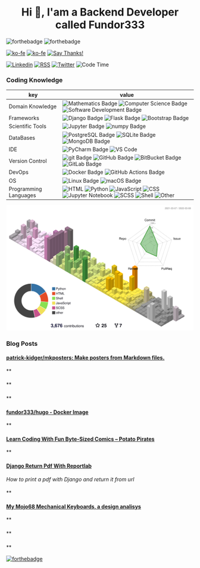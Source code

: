 <h1 align="center">Hi 👋, I'am a Backend Developer called Fundor333</h1>

![forthebadge](https://forthebadge.com/images/badges/you-didnt-ask-for-this.svg)
![forthebadge](https://forthebadge.com/images/badges/powered-by-electricity.svg)

[![ko-fe](https://img.shields.io/badge/Ko--fi-donate-F16061?logo=Ko-fi&style=for-the-badge)](https://ko-fi.com/fundor333)
[![ko-fe](https://img.shields.io/badge/Buy%20me%20a%20coffe-donate-FFDD00?logo=Buy-me-a-Coffee&style=for-the-badge)](https://www.buymeacoffee.com/fundor333)
[![Say Thanks!](https://img.shields.io/badge/Say%20Thanks-thank-1EAEDB.svg?style=for-the-badge)](https://saythanks.io/to/github@fundor333.com)

[![Linkedin](https://img.shields.io/badge/LinkedIn-connect-0077B5?style=for-the-badge&logo=linkedin)](https://www.linkedin.com/in/%F0%9F%90%8D-matteo-scarpa-78969263/
)
[![RSS](https://img.shields.io/badge/RSS-read-FFA500?logo=rss&style=for-the-badge)](https:fundor333.com/index.xml)
[![Twitter](https://img.shields.io/badge/Twitter-follow-1DA1F2?logo=twitter&style=for-the-badge)](https://twitter.com/fundor333)
![Code Time](https://img.shields.io/endpoint?url=https://codetime-api.datreks.com/badge/1371?logoColor=white%26project=%26recentMS=0%26showProject=false&style=for-the-badge)

### Coding Knowledge

key                      |value
-------------------------|-------------------------------------------------------------------
Domain Knowledge         | ![Mathematics Badge](https://img.shields.io/badge/-Mathematics-f73e3e?style=for-the-badge&logo=mathworks&logoColor=white&color=f73e3e) ![Computer Science Badge](https://img.shields.io/badge/-Computer%20Science-7b18a2?style=for-the-badge&logo=smartthings&logoColor=white&color=7b18a2) ![Software Development Badge](https://img.shields.io/badge/-Software%20Development-fbc157?style=for-the-badge&logo=webpack&logoColor=000&color=fbc157)
Frameworks               | ![Django Badge](https://img.shields.io/badge/-Django-092E20?style=for-the-badge&logo=Django&logoColor=white&color=092E20) ![Flask Badge](https://img.shields.io/badge/-Flask-000000?style=for-the-badge&logo=Flask&logoColor=white&color=000000)  ![Bootstrap Badge](https://img.shields.io/badge/-Bootstrap-7952B3?style=for-the-badge&logo=Bootstrap&logoColor=white&color=7952B3)
Scientific Tools         | ![Jupyter Badge](https://img.shields.io/badge/-Jupyter-F37626?style=for-the-badge&logo=Jupyter&logoColor=white&color=F37626) ![numpy Badge](https://img.shields.io/badge/-numpy-013243?style=for-the-badge&logo=numpy&logoColor=white&color=013243)
DataBases                | ![PostgreSQL Badge](https://img.shields.io/badge/-PostgreSQL-336791?style=for-the-badge&logo=PostgreSQL&logoColor=white&color=336791) ![SQLite Badge](https://img.shields.io/badge/-SQLite-003B57?style=for-the-badge&logo=SQLite&logoColor=white&color=003B57) ![MongoDB Badge](https://img.shields.io/badge/-MongoDB-47A248?style=for-the-badge&logo=MongoDB&logoColor=white&color=47A248)
IDE               | ![PyCharm Badge](https://img.shields.io/badge/-PyCharm-000?style=for-the-badge&logo=PyCharm&logoColor=white&color=000)  ![VS Code](https://img.shields.io/badge/visualstudiocode-blue.svg?logo=visual-studio-code&style=for-the-badge)
Version Control          | ![git Badge](https://img.shields.io/badge/-git-F05032?style=for-the-badge&logo=git&logoColor=white&color=F05032) ![GitHub Badge](https://img.shields.io/badge/-GitHub-181717?style=for-the-badge&logo=GitHub&logoColor=white&color=181717) ![BitBucket Badge](https://img.shields.io/badge/-BitBucket-0052CC?style=for-the-badge&logo=BitBucket&logoColor=white&color=0052CC) ![GitLab Badge](https://img.shields.io/badge/-GitLab-F05032?style=for-the-badge&logo=GitLab&logoColor=white&color=FCA121)
DevOps                   | ![Docker Badge](https://img.shields.io/badge/-Docker-2496ED?style=for-the-badge&logo=Docker&logoColor=white&color=2496ED) ![GitHub Actions Badge](https://img.shields.io/badge/-GitHub%20Actions-2088FF?style=for-the-badge&logo=GitHub%20Actions&logoColor=white&color=2088FF)
OS                       | ![Linux Badge](https://img.shields.io/badge/-Linux-FCC624?style=for-the-badge&logo=Linux&logoColor=000&color=FCC624) ![macOS Badge](https://img.shields.io/badge/-macOS-000?style=for-the-badge&logo=Apple&logoColor=white&color=000)
Programming Languages    | ![HTML](https://img.shields.io/badge/HTML-43%25-%23e34c26?style=for-the-badge&logo=HTML&logoColor=%23e34c26&color=%23e34c26) ![Python](https://img.shields.io/badge/Python-23%25-%233572A5?style=for-the-badge&logo=Python&logoColor=%233572A5&color=%233572A5) ![JavaScript](https://img.shields.io/badge/JavaScript-13.4%25-%23f1e05a?style=for-the-badge&logo=JavaScript&logoColor=%23f1e05a&color=%23f1e05a) ![CSS](https://img.shields.io/badge/CSS-6.9%25-%23563d7c?style=for-the-badge&logo=CSS&logoColor=%23563d7c&color=%23563d7c) ![Jupyter Notebook](https://img.shields.io/badge/Jupyter%20Notebook-4.9%25-%23DA5B0B?style=for-the-badge&logo=Jupyter%20Notebook&logoColor=%23DA5B0B&color=%23DA5B0B) ![SCSS](https://img.shields.io/badge/SCSS-2.5%25-%23c6538c?style=for-the-badge&logo=SCSS&logoColor=%23c6538c&color=%23c6538c) ![Shell](https://img.shields.io/badge/Shell-2.4%25-%2389e051?style=for-the-badge&logo=Shell&logoColor=%2389e051&color=%2389e051) ![Other](https://img.shields.io/badge/Other-3.5%25-%23ededed?style=for-the-badge&logo=Other&logoColor=%23ededed&color=%23ededed)
![](./profile-3d-contrib/profile-season-animate.svg)

<!--START_SECTION:waka-->
<!--END_SECTION:waka-->

### Blog Posts
<!--START_SECTION:feed-->
#### [patrick-kidger&#x2F;mkposters: Make posters from Markdown files.](https:&#x2F;&#x2F;fundor333.com&#x2F;social&#x2F;2022&#x2F;03&#x2F;08&#x2F;patrick-kidger-mkposters-make-posters-from-markdown&#x2F;) 
**
#### [](https:&#x2F;&#x2F;fundor333.com&#x2F;social&#x2F;2022&#x2F;03&#x2F;08&#x2F;58044&#x2F;) 
**
#### [](https:&#x2F;&#x2F;fundor333.com&#x2F;social&#x2F;2022&#x2F;03&#x2F;08&#x2F;49652&#x2F;) 
**
#### [fundor333&#x2F;hugo - Docker Image](https:&#x2F;&#x2F;fundor333.com&#x2F;social&#x2F;2022&#x2F;03&#x2F;08&#x2F;fundor333-hugo-docker-image&#x2F;) 
**
#### [Learn Coding With Fun Byte-Sized Comics – Potato Pirates](https:&#x2F;&#x2F;fundor333.com&#x2F;social&#x2F;2022&#x2F;03&#x2F;01&#x2F;learn-coding-with-fun-byte-sized&#x2F;) 
**
#### [Django Return Pdf With Reportlab](https:&#x2F;&#x2F;fundor333.com&#x2F;post&#x2F;2022&#x2F;django-return-pdf-with-reportlab&#x2F;) 
*How to print a pdf with Django and return it from url*
#### [](https:&#x2F;&#x2F;fundor333.com&#x2F;social&#x2F;2022&#x2F;02&#x2F;27&#x2F;42835&#x2F;) 
**
#### [My Mojo68 Mechanical Keyboards, a design analisys](https:&#x2F;&#x2F;fundor333.com&#x2F;social&#x2F;2022&#x2F;02&#x2F;26&#x2F;my-mojo68-mechanical-keyboards-a&#x2F;) 
**
#### [](https:&#x2F;&#x2F;fundor333.com&#x2F;social&#x2F;2022&#x2F;02&#x2F;24&#x2F;71730&#x2F;) 
**
#### [](https:&#x2F;&#x2F;fundor333.com&#x2F;social&#x2F;2022&#x2F;02&#x2F;23&#x2F;55777&#x2F;) 
**
<!--END_SECTION:feed-->

[![forthebadge](https://forthebadge.com/images/badges/check-it-out.svg)](https://fundor333.com)
